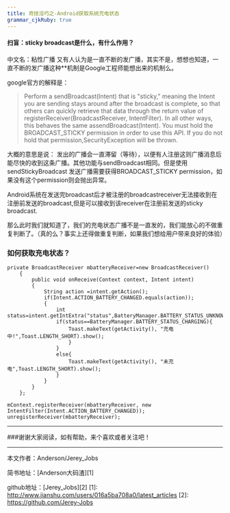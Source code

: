 ```yaml
---
title: 奇技淫巧之-Android获取系统充电状态
grammar_cjkRuby: true
---
```


#### 扫盲：sticky broadcast是什么，有什么作用？
中文名：粘性广播 又有人认为是一直不断的发广播，其实不是，想想也知道，一直不断的发广播这种**机制是Google工程师能想出来的机制么。


google官方的解释是：

> Perform a sendBroadcast(Intent) that is "sticky," meaning the Intent you are sending stays around after the broadcast is complete, so that others can quickly retrieve that data through the return value of registerReceiver(BroadcastReceiver, IntentFilter). In all other ways, this behaves the same assendBroadcast(Intent).
> You must hold the BROADCAST_STICKY permission in order to use this API. If you do not hold that permission,SecurityException will be thrown.

大概的意思是说： 发出的广播会一直滞留（等待），以便有人注册这则广播消息后能尽快的收到这条广播。其他功能与sendBroadcast相同。但是使用sendStickyBroadcast 发送广播需要获得BROADCAST_STICKY permission，如果没有这个permission则会抛出异常。


Android系统在发送完broadcast后才被注册的broadcastreceiver无法接收到在注册前发送的broadcast,但是可以接收到该receiver在注册前发送的sticky broadcast.

那么此时我们就知道了，我们的充电状态广播不是一直发的，我们能放心的不做重复判断了。（真的么？事实上还得做重复判断，如果我们想给用户带来良好的体验）

### 如何获取充电状态？


```
private BroadcastReceiver mbatteryReceiver=new BroadcastReceiver()
    {
        public void onReceive(Context context, Intent intent) 
        {
            String action =intent.getAction();
            if(Intent.ACTION_BATTERY_CHANGED.equals(action));
            {
                int status=intent.getIntExtra("status",BatteryManager.BATTERY_STATUS_UNKNOWN);
                if(status==BatteryManager.BATTERY_STATUS_CHARGING){
                    Toast.makeText(getActivity(), "充电中!",Toast.LENGTH_SHORT).show();
                    }
                }
                else{
                    Toast.makeText(getActivity(), "未充电",Toast.LENGTH_SHORT).show();
                }
            }
        }
    };
```

```
mContext.registerReceiver(mbatteryReceiver, new IntentFilter(Intent.ACTION_BATTERY_CHANGED));
unregisterReceiver(mbatteryReceiver);
```

 ----------
 ###谢谢大家阅读，如有帮助，来个喜欢或者关注吧！

 ----------
 本文作者：Anderson/Jerey_Jobs

 简书地址：[Anderson大码渣][1]

 github地址：[Jerey_Jobs][2]
  [1]: http://www.jianshu.com/users/016a5ba708a0/latest_articles
  [2]: https://github.com/Jerey-Jobs
